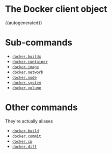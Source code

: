 # The Docker client object


{{autogenerated}}

# Sub-commands
* [`docker.buildx`](sub-commands/buildx.md)
* [`docker.container`](sub-commands/container.md)
* [`docker.image`](sub-commands/image.md)
* [`docker.network`](sub-commands/network.md)
* [`docker.node`](sub-commands/node.md)
* [`docker.system`](sub-commands/system.md)
* [`docker.volume`](sub-commands/volume.md)


# Other commands

They're actually aliases

* [`docker.build`](sub-commands/buildx.md#build)
* [`docker.commit`](sub-commands/container.md#commit)
* [`docker.cp`](sub-commands/container.md#cp)
* [`docker.diff`](sub-commands/container.md#diff)
